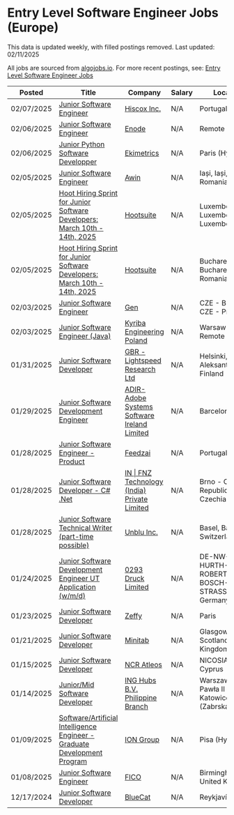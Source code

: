 # Entry Level Software Engineer Jobs (Europe)

This data is updated weekly, with filled postings removed. Last updated: 02/11/2025

All jobs are sourced from [algojobs.io](https://algojobs.io/). For more recent postings, see: [Entry Level Software Engineer Jobs](https://algojobs.io/new-grad-swe)

| Posted | Title | Company | Salary | Location |
| --- | --- | --- | --- | --- |
| 02/07/2025 | [Junior Software Engineer](https://algojobs.io/jobs/3099664) | [Hiscox Inc.](https://algojobs.io/company/hiscox/) | N/A | Portugal, Lisbon |
| 02/06/2025 | [Junior Software Engineer](https://algojobs.io/jobs/3078594) | [Enode](https://algojobs.io/company/enode/) | N/A | Remote - Europe |
| 02/06/2025 | [Junior Python Software Developper](https://algojobs.io/jobs/3074020) | [Ekimetrics](https://algojobs.io/company/ekimetrics/) | N/A | Paris (Hybrid) |
| 02/05/2025 | [Junior Software Engineer](https://algojobs.io/jobs/3056624) | [Awin ](https://algojobs.io/company/awin/) | N/A | Iași, Iași, Romania |
| 02/05/2025 | [Hoot Hiring Sprint for Junior Software Developers: March 10th - 14th, 2025](https://algojobs.io/jobs/3046780) | [Hootsuite](https://algojobs.io/company/hootsuite/) | N/A | Luxembourg, Luxembourg, Luxembourg |
| 02/05/2025 | [Hoot Hiring Sprint for Junior Software Developers: March 10th - 14th, 2025](https://algojobs.io/jobs/3046779) | [Hootsuite](https://algojobs.io/company/hootsuite/) | N/A | Bucharest, Bucharest, Romania |
| 02/03/2025 | [Junior Software Engineer](https://algojobs.io/jobs/3037637) | [Gen](https://algojobs.io/company/gen/) | N/A | CZE - Brno / CZE - Prague |
| 02/03/2025 | [Junior Software Engineer (Java)](https://algojobs.io/jobs/3035237) | [Kyriba Engineering Poland](https://algojobs.io/company/kyriba/) | N/A | Warsaw / Remote Poland |
| 01/31/2025 | [Junior Software Developer](https://algojobs.io/jobs/3022048) | [GBR - Lightspeed Research Ltd](https://algojobs.io/company/kantar/) | N/A | Helsinki, Aleksanterinkatu, Finland |
| 01/29/2025 | [Junior Software Development Engineer](https://algojobs.io/jobs/2993583) | [ADIR-Adobe Systems Software Ireland Limited](https://algojobs.io/company/adobe/) | N/A | Barcelona, Spain |
| 01/28/2025 | [Junior Software Engineer - Product](https://algojobs.io/jobs/2975834) | [Feedzai](https://algojobs.io/company/feedzai/) | N/A | Portugal |
| 01/28/2025 | [Junior Software Developer - C# .Net](https://algojobs.io/jobs/2979219) | [IN \| FNZ Technology (India) Private Limited](https://algojobs.io/company/fnz/) | N/A | Brno - Czech Republic, Czechia |
| 01/28/2025 | [Junior Software Technical Writer (part-time possible)](https://algojobs.io/jobs/2972726) | [Unblu Inc.](https://algojobs.io/company/unblu/) | N/A | Basel, Basel City, Switzerland |
| 01/24/2025 | [Junior Software Development Engineer UT Application (w/m/d)](https://algojobs.io/jobs/2948221) | [0293 Druck Limited](https://algojobs.io/company/bakerhughes/) | N/A | DE-NW-HURTH-ROBERT-BOSCH-STRASSE 3, Germany |
| 01/23/2025 | [Junior Software Developer](https://algojobs.io/jobs/2915371) | [Zeffy](https://algojobs.io/company/zeffy/) | N/A | Paris |
| 01/21/2025 | [Junior Software Developer](https://algojobs.io/jobs/2902343) | [Minitab ](https://algojobs.io/company/minitab/) | N/A | Glasgow, Scotland, United Kingdom |
| 01/15/2025 | [Junior Software Developer](https://algojobs.io/jobs/2853080) | [NCR Atleos](https://algojobs.io/company/ncratleos/) | N/A | NICOSIA, CYP, Cyprus |
| 01/14/2025 | [Junior/Mid Software Developer](https://algojobs.io/jobs/2836084) | [ING Hubs B.V. Philippine Branch](https://algojobs.io/company/ing/) | N/A | Warszawa (Jana Pawła II 22) / Katowice (Zabrska 19) |
| 01/09/2025 | [Software/Artificial Intelligence Engineer - Graduate Development Program](https://algojobs.io/jobs/2784095) | [ION Group](https://algojobs.io/company/ion/) | N/A | Pisa (Hybrid) |
| 01/08/2025 | [Junior Software Engineer](https://algojobs.io/jobs/2773375) | [FICO](https://algojobs.io/company/fico/) | N/A | Birmingham, United Kingdom |
| 12/17/2024 | [Junior Software Developer](https://algojobs.io/jobs/2612357) | [BlueCat](https://algojobs.io/company/bluecatnetworks/) | N/A | Reykjavík |